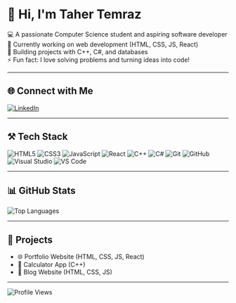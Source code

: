 # 👋 Hi, I'm Taher Temraz  

💻 A passionate Computer Science student and aspiring software developer  
🌱 Currently working on web development (HTML, CSS, JS, React)  
🔭 Building projects with C++, C#, and databases  
⚡ Fun fact: I love solving problems and turning ideas into code!  

---

## 🌐 Connect with Me
[![LinkedIn](https://img.shields.io/badge/LinkedIn-0A66C2?style=for-the-badge&logo=linkedin&logoColor=white)](https://www.linkedin.com/in/taher-temraz)

---

## ⚒️ Tech Stack
![HTML5](https://img.shields.io/badge/HTML5-E34F26?style=for-the-badge&logo=html5&logoColor=white)
![CSS3](https://img.shields.io/badge/CSS3-1572B6?style=for-the-badge&logo=css3&logoColor=white)
![JavaScript](https://img.shields.io/badge/JavaScript-F7DF1E?style=for-the-badge&logo=javascript&logoColor=black)
![React](https://img.shields.io/badge/React-20232A?style=for-the-badge&logo=react&logoColor=61DAFB)
![C++](https://img.shields.io/badge/C++-00599C?style=for-the-badge&logo=c%2B%2B&logoColor=white)
![C#](https://img.shields.io/badge/C%23-239120?style=for-the-badge&logo=c-sharp&logoColor=white)
![Git](https://img.shields.io/badge/Git-F05032?style=for-the-badge&logo=git&logoColor=white)
![GitHub](https://img.shields.io/badge/GitHub-181717?style=for-the-badge&logo=github&logoColor=white)
![Visual Studio](https://img.shields.io/badge/Visual_Studio-5C2D91?style=for-the-badge&logo=visual%20studio&logoColor=white)
![VS Code](https://img.shields.io/badge/VS_Code-007ACC?style=for-the-badge&logo=visual-studio-code&logoColor=white)

---

## 📊 GitHub Stats
![Top Languages](https://github-readme-stats.vercel.app/api/top-langs/?username=tahertemraz&layout=compact&theme=radical)

---

## 🚀 Projects
- 🌐 Portfolio Website (HTML, CSS, JS, React)  
- 🧮 Calculator App (C++)  
- 📑 Blog Website (HTML, CSS, JS)  

---

![Profile Views](https://komarev.com/ghpvc/?username=tahertemraz&color=blue)
